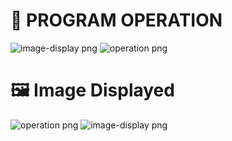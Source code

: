 # 📌 PROGRAM OPERATION
![image-display png](https://github.com/user-attachments/assets/fc262a3e-8b5c-4221-95d7-395887533ebe)
![operation png](https://github.com/user-attachments/assets/c036b06e-bd99-4ce0-8659-c805473a13b1)
# 🖼️ Image Displayed
![operation png](https://github.com/user-attachments/assets/2bcf1b89-3db0-47af-80a5-4fedfe98bf03)
![image-display png](https://github.com/user-attachments/assets/bd099812-830a-4c6f-9fdc-0883f2f6d62f)
